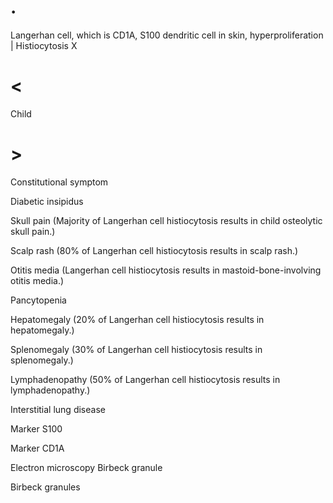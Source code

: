 # .

Langerhan cell, which is CD1A, S100 dendritic cell in skin, hyperproliferation | Histiocytosis X

# <

Child

# >

Constitutional symptom

Diabetic insipidus

Skull pain (Majority of Langerhan cell histiocytosis results in child osteolytic skull pain.)

Scalp rash (80% of Langerhan cell histiocytosis results in scalp rash.)

Otitis media (Langerhan cell histiocytosis results in mastoid-bone-involving otitis media.)

Pancytopenia

Hepatomegaly (20% of Langerhan cell histiocytosis results in hepatomegaly.)

Splenomegaly (30% of Langerhan cell histiocytosis results in splenomegaly.)

Lymphadenopathy (50% of Langerhan cell histiocytosis results in lymphadenopathy.)

Interstitial lung disease

Marker S100

Marker CD1A

Electron microscopy Birbeck granule

Birbeck granules

